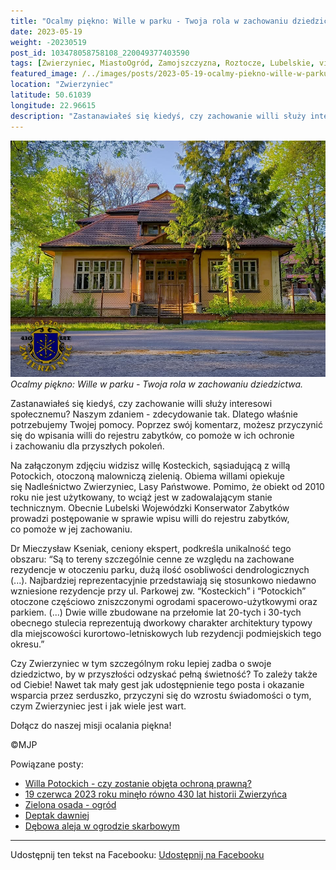 ```yaml
---
title: "Ocalmy piękno: Wille w parku - Twoja rola w zachowaniu dziedzictwa"
date: 2023-05-19
weight: -20230519
post_id: 103478058758108_220049377403590
tags: [Zwierzyniec, MiastoOgród, Zamojszczyzna, Roztocze, Lubelskie, villarestituta, turystyka, dziedzictwo, zabytki, krajobrazy]
featured_image: /../images/posts/2023-05-19-ocalmy-piekno-wille-w-parku-twoja-rola.jpg
location: "Zwierzyniec"
latitude: 50.61039
longitude: 22.96615
description: "Zastanawiałeś się kiedyś, czy zachowanie willi służy interesowi społecznemu? Naszym zdaniem - zdecydowanie tak. Dlatego właśnie potrzebujemy Twojej po..."
---
```


![Ocalmy piękno: Wille w parku - Twoja rola w zachowaniu dziedzictwa.](/images/posts/2023-05-19-ocalmy-piekno-wille-w-parku-twoja-rola.jpg)
*Ocalmy piękno: Wille w parku - Twoja rola w zachowaniu dziedzictwa.*

Zastanawiałeś się kiedyś, czy zachowanie willi służy interesowi społecznemu? Naszym zdaniem - zdecydowanie tak. Dlatego właśnie potrzebujemy Twojej pomocy. Poprzez swój komentarz, możesz przyczynić się do wpisania willi do rejestru zabytków, co pomoże w ich ochronie i zachowaniu dla przyszłych pokoleń.

Na załączonym zdjęciu widzisz willę Kosteckich, sąsiadującą z willą Potockich, otoczoną malowniczą zielenią.
Obiema willami opiekuje się Nadleśnictwo Zwierzyniec, Lasy Państwowe. Pomimo, że obiekt od 2010 roku nie jest użytkowany, to wciąż jest w zadowalającym stanie technicznym.
Obecnie Lubelski Wojewódzki Konserwator Zabytków prowadzi postępowanie w sprawie wpisu willi do rejestru zabytków, co pomoże w jej zachowaniu.

Dr Mieczysław Kseniak, ceniony ekspert, podkreśla unikalność tego obszaru:
“Są to tereny szczególnie cenne ze względu na zachowane rezydencje w otoczeniu parku, dużą ilość osobliwości dendrologicznych (...). Najbardziej reprezentacyjnie przedstawiają się stosunkowo niedawno wzniesione rezydencje przy ul. Parkowej zw. “Kosteckich” i “Potockich” otoczone częściowo zniszczonymi ogrodami spacerowo-użytkowymi oraz parkiem. (...)
Dwie wille zbudowane na przełomie lat 20-tych i 30-tych obecnego stulecia reprezentują dworkowy charakter architektury typowy dla miejscowości kurortowo-letniskowych lub rezydencji podmiejskich tego okresu.”

Czy Zwierzyniec w tym szczególnym roku lepiej zadba o swoje dziedzictwo, by w przyszłości odzyskać pełną świetność?
To zależy także od Ciebie!
Nawet tak mały gest jak udostępnienie tego posta i okazanie wsparcia przez serduszko, przyczyni się do wzrostu świadomości o tym, czym Zwierzyniec jest i jak wiele jest wart.

Dołącz do naszej misji ocalania piękna!



©MJP

Powiązane posty:
- [Willa Potockich - czy zostanie objęta ochroną prawną?](/posts/willa-potockich-czy-zostanie-objeta-ochrona-prawna)
- [19 czerwca 2023 roku minęło równo 430 lat historii Zwierzyńca](/posts/19czerwca-2023-roku-minelo-rowno-430-lat-historii)
- [Zielona osada - ogród](/posts/zielona-osada-ogrod)
- [Deptak dawniej](/posts/deptak-dawniej)
- [Dębowa aleja w ogrodzie skarbowym](/posts/debowa-aleja-w-ogrodzie-skarbowym)


---

Udostępnij ten tekst na Facebooku:
[Udostępnij na Facebooku](https://www.facebook.com/sharer/sharer.php?u=https://stowarzyszeniewachniewskiej.pl/posts/ocalmy-piekno-wille-w-parku-twoja-rola)

<script type="application/ld+json">
{
  "@context": "https://schema.org",
  "@type": "BlogPosting",
  "headline": "Ocalmy piękno: Wille w parku - Twoja rola w zachowaniu dziedzictwa",
  "datePublished": "2023-05-19",
  "dateModified": "2023-05-19",
  "author": {
    "@type": "Person",
    "name": "Michał Jan Patyk"
  },
  "publisher": {
    "@type": "Organization",
    "name": "Stowarzyszenie im. Aleksandry Wachniewskiej",
    "logo": {
      "@type": "ImageObject",
      "url": "https://stowarzyszeniewachniewskiej.pl/images/logo/logo.svg"
    }
  },
  "mainEntityOfPage": {
    "@type": "WebPage",
    "@id": "https://stowarzyszeniewachniewskiej.pl/posts/ocalmy-piekno-wille-w-parku-twoja-rola"
  },
  "image": {
    "@type": "ImageObject",
    "url": "https://stowarzyszeniewachniewskiej.pl//images/posts/2023-05-19-ocalmy-piekno-wille-w-parku-twoja-rola.jpg"
  },
  "articleSection": "Dziedzictwo Kulturowe i Zabytki",
  "keywords": "[Zwierzyniec, MiastoOgród, Zamojszczyzna, Roztocze, Lubelskie, villarestituta, turystyka, dziedzictwo, zabytki, krajobrazy]",
  "wordCount": 228,
  "articleBody": "Zastanawiałeś się kiedyś, czy zachowanie willi służy interesowi społecznemu? Naszym zdaniem - zdecydowanie tak. Dlatego właśnie potrzebujemy Twojej pomocy. Poprzez swój komentarz, możesz przyczynić się do wpisania willi do rejestru zabytków, co pomoże w ich ochronie i zachowaniu dla przyszłych pokoleń.\n\nNa załączonym zdjęciu widzisz willę Kosteckich, sąsiadującą z willą Potockich, otoczoną malowniczą zielenią.\nObiema willami opiekuje się Nadleśnictwo Zwierzyniec, Lasy Państwowe. Pomimo, że obiekt od 2010 roku nie jest użytkowany, to wciąż jest w zadowalającym stanie technicznym.\nObecnie Lubelski Wojewódzki Konserwator Zabytków prowadzi postępowanie w sprawie wpisu willi do rejestru zabytków, co pomoże w jej zachowaniu.\n\nDr Mieczysław Kseniak, ceniony ekspert, podkreśla unikalność tego obszaru:\n“Są to tereny szczególnie cenne ze względu na zachowane rezydencje w otoczeniu parku, dużą ilość osobliwości dendrologicznych (...). Najbardziej reprezentacyjnie przedstawiają się stosunkowo niedawno wzniesione rezydencje przy ul. Parkowej zw. “Kosteckich” i “Potockich” otoczone częściowo zniszczonymi ogrodami spacerowo-użytkowymi oraz parkiem. (...)\nDwie wille zbudowane na przełomie lat 20-tych i 30-tych obecnego stulecia reprezentują dworkowy charakter architektury typowy dla miejscowości kurortowo-letniskowych lub rezydencji podmiejskich tego okresu.”\n\nCzy Zwierzyniec w tym szczególnym roku lepiej zadba o swoje dziedzictwo, by w przyszłości odzyskać pełną świetność?\nTo zależy także od Ciebie!\nNawet tak mały gest jak udostępnienie tego posta i okazanie wsparcia przez serduszko, przyczyni się do wzrostu świadomości o tym, czym Zwierzyniec jest i jak wiele jest wart.\n\nDołącz do naszej misji ocalania piękna!\n\n\n\n©MJP",
  "description": "Zastanawiałeś się kiedyś, czy zachowanie willi służy interesowi społecznemu? Naszym zdaniem - zdecydowanie tak. Dlatego właśnie potrzebujemy Twojej po...",
  "copyrightHolder": {
    "@type": "Person",
    "name": "Michał Jan Patyk"
  }
}
</script>
<script type="application/ld+json">
{
  "@context": "https://schema.org",
  "@type": "BreadcrumbList",
  "itemListElement": [
    {
      "@type": "ListItem",
      "position": 1,
      "name": "Home",
      "item": "https://stowarzyszeniewachniewskiej.pl"
    },
    {
      "@type": "ListItem",
      "position": 2,
      "name": "posts",
      "item": "https://stowarzyszeniewachniewskiej.pl/posts"
    },
    {
      "@type": "ListItem",
      "position": 3,
      "name": "Ocalmy piękno: Wille w parku - Twoja rola w zachowaniu dziedzictwa",
      "item": "https://stowarzyszeniewachniewskiej.pl/posts/ocalmy-piekno-wille-w-parku-twoja-rola"
    }
  ]
}
</script>
